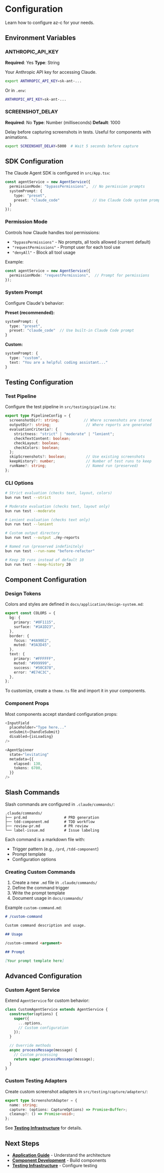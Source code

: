 # Configuration

Learn how to configure az-c for your needs.

## Environment Variables

### ANTHROPIC_API_KEY

**Required**: Yes
**Type**: String

Your Anthropic API key for accessing Claude.

```bash
export ANTHROPIC_API_KEY=sk-ant-...
```

Or in `.env`:

```bash
ANTHROPIC_API_KEY=sk-ant-...
```

### SCREENSHOT_DELAY

**Required**: No
**Type**: Number (milliseconds)
**Default**: 1000

Delay before capturing screenshots in tests. Useful for components with animations.

```bash
export SCREENSHOT_DELAY=5000  # Wait 5 seconds before capture
```

## SDK Configuration

The Claude Agent SDK is configured in `src/App.tsx`:

```typescript
const agentService = new AgentService({
  permissionMode: "bypassPermissions",  // No permission prompts
  systemPrompt: {
    type: "preset",
    preset: "claude_code"               // Use Claude Code system prompt
  }
});
```

### Permission Mode

Controls how Claude handles tool permissions:

- `"bypassPermissions"` - No prompts, all tools allowed (current default)
- `"requestPermissions"` - Prompt user for each tool use
- `"denyAll"` - Block all tool usage

Example:

```typescript
const agentService = new AgentService({
  permissionMode: "requestPermissions",  // Prompt for permissions
});
```

### System Prompt

Configure Claude's behavior:

**Preset (recommended):**
```typescript
systemPrompt: {
  type: "preset",
  preset: "claude_code"  // Use built-in Claude Code prompt
}
```

**Custom:**
```typescript
systemPrompt: {
  type: "custom",
  text: "You are a helpful coding assistant..."
}
```

## Testing Configuration

### Test Pipeline

Configure the test pipeline in `src/testing/pipeline.ts`:

```typescript
export type PipelineConfig = {
  screenshotDir?: string;           // Where screenshots are stored
  outputDir?: string;                // Where reports are generated
  evaluationCriteria?: {
    strictness: "strict" | "moderate" | "lenient";
    checkTextContent: boolean;
    checkLayout: boolean;
    checkColors: boolean;
  };
  skipScreenshots?: boolean;         // Use existing screenshots
  keepHistory?: number;              // Number of test runs to keep
  runName?: string;                  // Named run (preserved)
};
```

### CLI Options

```bash
# Strict evaluation (checks text, layout, colors)
bun run test --strict

# Moderate evaluation (checks text, layout only)
bun run test --moderate

# Lenient evaluation (checks text only)
bun run test --lenient

# Custom output directory
bun run test --output ./my-reports

# Named run (preserved indefinitely)
bun run test --run-name "before-refactor"

# Keep 20 runs instead of default 10
bun run test --keep-history 20
```

## Component Configuration

### Design Tokens

Colors and styles are defined in `docs/application/design-system.md`:

```typescript
export const COLORS = {
  bg: {
    primary: "#0F1115",
    surface: "#1A1D23",
  },
  border: {
    focus: "#4A90E2",
    muted: "#3A3D45",
  },
  text: {
    primary: "#FFFFFF",
    muted: "#999999",
    success: "#50C878",
    error: "#E74C3C",
  },
};
```

To customize, create a `theme.ts` file and import it in your components.

### Component Props

Most components accept standard configuration props:

```typescript
<InputField
  placeholder="Type here..."
  onSubmit={handleSubmit}
  disabled={isLoading}
/>

<AgentSpinner
  state="levitating"
  metadata={{
    elapsed: 130,
    tokens: 6700,
  }}
/>
```

## Slash Commands

Slash commands are configured in `.claude/commands/`:

```
.claude/commands/
├── prd.md                 # PRD generation
├── tdd-component.md       # TDD workflow
├── review-pr.md           # PR review
└── label-issue.md         # Issue labeling
```

Each command is a markdown file with:
- Trigger pattern (e.g., `/prd`, `/tdd-component`)
- Prompt template
- Configuration options

### Creating Custom Commands

1. Create a new `.md` file in `.claude/commands/`
2. Define the command trigger
3. Write the prompt template
4. Document usage in `docs/commands/`

Example `custom-command.md`:

```markdown
# /custom-command

Custom command description and usage.

## Usage

/custom-command <argument>

## Prompt

[Your prompt template here]
```

## Advanced Configuration

### Custom Agent Service

Extend `AgentService` for custom behavior:

```typescript
class CustomAgentService extends AgentService {
  constructor(options) {
    super({
      ...options,
      // Custom configuration
    });
  }

  // Override methods
  async processMessage(message) {
    // Custom processing
    return super.processMessage(message);
  }
}
```

### Custom Testing Adapters

Create custom screenshot adapters in `src/testing/capture/adapters/`:

```typescript
export type ScreenshotAdapter = {
  name: string;
  capture: (options: CaptureOptions) => Promise<Buffer>;
  cleanup?: () => Promise<void>;
};
```

See **[Testing Infrastructure](/testing/)** for details.

## Next Steps

- **[Application Guide](/application/)** - Understand the architecture
- **[Component Development](/application/components)** - Build components
- **[Testing Infrastructure](/testing/)** - Configure testing
